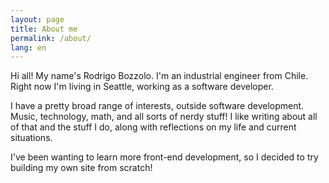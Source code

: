 ```yaml
---
layout: page
title: About me
permalink: /about/
lang: en
---
```


Hi all! My name's Rodrigo Bozzolo. I'm an industrial engineer from Chile. Right now I'm living in Seattle, working as a software developer.

I have a pretty broad range of interests, outside software development. Music, technology, math, and all sorts of nerdy stuff! I like writing about all of that and the stuff I do, along with reflections on my life and current situations.

I've been wanting to learn more front-end development, so I decided to try building my own site from scratch!